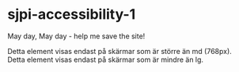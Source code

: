 # sjpi-accessibility-1
May day, May day - help me save the site!

<div class="hidden md:block">
    Detta element visas endast på skärmar som är större än md (768px).
</div>

<div class="block lg:hidden">
    Detta element visas endast på skärmar som är mindre än lg.
</div>